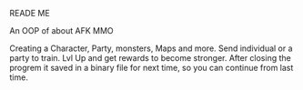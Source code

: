 READE ME

An OOP of about AFK MMO 

Creating a Character, Party, monsters, Maps and more.
Send individual or a party to train.
Lvl Up and get rewards to become stronger. 
After closing the progrem it saved in a binary file for next time, so you can continue from last time.

